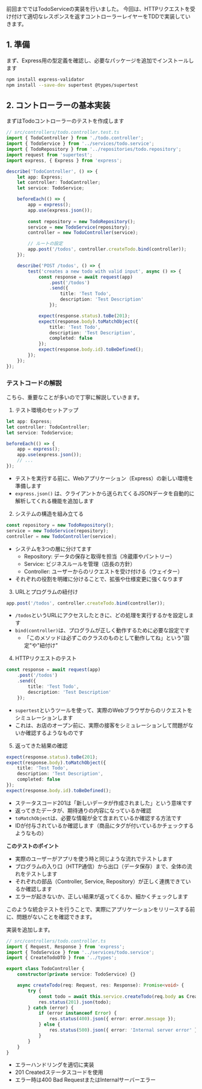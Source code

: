 前回までではTodoServiceの実装を行いました。
今回は、HTTPリクエストを受け付けて適切なレスポンスを返すコントローラーレイヤーをTDDで実装していきます。

## 1. 準備

まず、Express用の型定義を確認し、必要なパッケージを追加でインストールします

```bash
npm install express-validator
npm install --save-dev supertest @types/supertest
```

## 2. コントローラーの基本実装

まずはTodoコントローラーのテストを作成します

```typescript
// src/controllers/todo.controller.test.ts
import { TodoController } from './todo.controller';
import { TodoService } from '../services/todo.service';
import { TodoRepository } from '../repositories/todo.repository';
import request from 'supertest';
import express, { Express } from 'express';

describe('TodoController', () => {
    let app: Express;
    let controller: TodoController;
    let service: TodoService;

    beforeEach(() => {
        app = express();
        app.use(express.json());
        
        const repository = new TodoRepository();
        service = new TodoService(repository);
        controller = new TodoController(service);

        // ルートの設定
        app.post('/todos', controller.createTodo.bind(controller));
    });

    describe('POST /todos', () => {
        test('creates a new todo with valid input', async () => {
            const response = await request(app)
                .post('/todos')
                .send({
                    title: 'Test Todo',
                    description: 'Test Description'
                });

            expect(response.status).toBe(201);
            expect(response.body).toMatchObject({
                title: 'Test Todo',
                description: 'Test Description',
                completed: false
            });
            expect(response.body.id).toBeDefined();
        });
    });
});
```

### テストコードの解説
こちら、重要なことが多いので丁寧に解説していきます。

1. テスト環境のセットアップ
```typescript
let app: Express;
let controller: TodoController;
let service: TodoService;

beforeEach(() => {
    app = express();
    app.use(express.json());
    // ...
});
```
- テストを実行する前に、Webアプリケーション（Express）の新しい環境を準備します
- `express.json()` は、クライアントから送られてくるJSONデータを自動的に解析してくれる機能を追加します

2. システムの構造を組み立てる
```typescript
const repository = new TodoRepository();
service = new TodoService(repository);
controller = new TodoController(service);
```
- システムを3つの層に分けてます
  - Repository: データの保存と取得を担当（冷蔵庫やパントリー）
  - Service: ビジネスルールを管理（店長の方針）
  - Controller: ユーザーからのリクエストを受け付ける（ウェイター）
- それぞれの役割を明確に分けることで、拡張や仕様変更に強くなります

3. URLとプログラムの紐付け
```typescript
app.post('/todos', controller.createTodo.bind(controller));
```
- `/todos`というURLにアクセスしたときに、どの処理を実行するかを設定します
- `bind(controller)`は、プログラムが正しく動作するために必要な設定です
  - 「このメソッドは必ずこのクラスのものとして動作してね」という"固定"や"紐付け"

4. HTTPリクエストのテスト
```typescript
const response = await request(app)
    .post('/todos')
    .send({
        title: 'Test Todo',
        description: 'Test Description'
    });
```
- `supertest`というツールを使って、実際のWebブラウザからのリクエストをシミュレーションします
- これは、お店のオープン前に、実際の接客をシミュレーションして問題がないか確認するようなものです

5. 返ってきた結果の確認
```typescript
expect(response.status).toBe(201);
expect(response.body).toMatchObject({
    title: 'Test Todo',
    description: 'Test Description',
    completed: false
});
expect(response.body.id).toBeDefined();
```
- ステータスコード201は「新しいデータが作成されました」という意味です
- 返ってきたデータが、期待通りの内容になっているか確認
- `toMatchObject`は、必要な情報が全て含まれているか確認する方法です
- IDが付与されているか確認します（商品にタグが付いているかチェックするようなもの）

**このテストのポイント**
- 実際のユーザーがアプリを使う時と同じような流れでテストします
- プログラムの入り口（HTTP通信）から出口（データ保存）まで、全体の流れをテストします
- それぞれの部品（Controller, Service, Repository）が正しく連携できているか確認します
- エラーが起きないか、正しい結果が返ってくるか、細かくチェックします

このような統合テストを行うことで、実際にアプリケーションをリリースする前に、問題がないことを確認できます。


実装を追加します。

```typescript
// src/controllers/todo.controller.ts
import { Request, Response } from 'express';
import { TodoService } from '../services/todo.service';
import { CreateTodoDTO } from '../types';

export class TodoController {
    constructor(private service: TodoService) {}

    async createTodo(req: Request, res: Response): Promise<void> {
        try {
            const todo = await this.service.createTodo(req.body as CreateTodoDTO);
            res.status(201).json(todo);
        } catch (error) {
            if (error instanceof Error) {
                res.status(400).json({ error: error.message });
            } else {
                res.status(500).json({ error: 'Internal server error' });
            }
        }
    }
}
```

- エラーハンドリングを適切に実装
- 201 Createdステータスコードを使用
- エラー時は400 Bad RequestまたはInternalサーバーエラー
